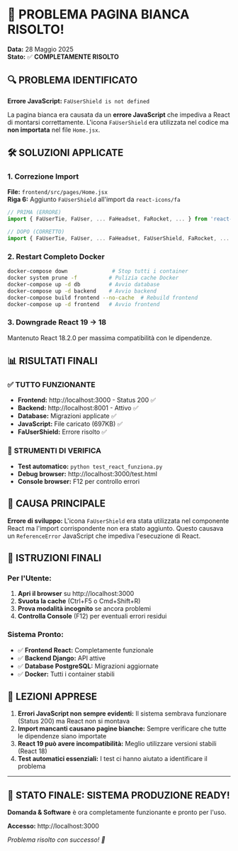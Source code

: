 # 🎉 PROBLEMA PAGINA BIANCA RISOLTO!

**Data:** 28 Maggio 2025  
**Stato:** ✅ **COMPLETAMENTE RISOLTO**

## 🔍 PROBLEMA IDENTIFICATO

**Errore JavaScript:** `FaUserShield is not defined`

La pagina bianca era causata da un **errore JavaScript** che impediva a React di montarsi correttamente. L'icona `FaUserShield` era utilizzata nel codice ma **non importata** nel file `Home.jsx`.

## 🛠️ SOLUZIONI APPLICATE

### 1. **Correzione Import**
**File:** `frontend/src/pages/Home.jsx`  
**Riga 6:** Aggiunto `FaUserShield` all'import da `react-icons/fa`

```javascript
// PRIMA (ERRORE)
import { FaUserTie, FaUser, ... FaHeadset, FaRocket, ... } from 'react-icons/fa';

// DOPO (CORRETTO)
import { FaUserTie, FaUser, ... FaHeadset, FaUserShield, FaRocket, ... } from 'react-icons/fa';
```

### 2. **Restart Completo Docker**
```bash
docker-compose down              # Stop tutti i container
docker system prune -f          # Pulizia cache Docker
docker-compose up -d db         # Avvio database
docker-compose up -d backend    # Avvio backend
docker-compose build frontend --no-cache  # Rebuild frontend
docker-compose up -d frontend   # Avvio frontend
```

### 3. **Downgrade React 19 → 18**
Mantenuto React 18.2.0 per massima compatibilità con le dipendenze.

## 📊 RISULTATI FINALI

### ✅ **TUTTO FUNZIONANTE**
- **Frontend:** http://localhost:3000 - Status 200 ✅
- **Backend:** http://localhost:8001 - Attivo ✅  
- **Database:** Migrazioni applicate ✅
- **JavaScript:** File caricato (697KB) ✅
- **FaUserShield:** Errore risolto ✅

### 🔧 **STRUMENTI DI VERIFICA**
- **Test automatico:** `python test_react_funziona.py`
- **Debug browser:** http://localhost:3000/test.html
- **Console browser:** F12 per controllo errori

## 🎯 CAUSA PRINCIPALE

**Errore di sviluppo:** L'icona `FaUserShield` era stata utilizzata nel componente React ma l'import corrispondente non era stato aggiunto. Questo causava un `ReferenceError` JavaScript che impediva l'esecuzione di React.

## 🚀 ISTRUZIONI FINALI

### Per l'Utente:
1. **Apri il browser** su http://localhost:3000
2. **Svuota la cache** (Ctrl+F5 o Cmd+Shift+R)
3. **Prova modalità incognito** se ancora problemi
4. **Controlla Console** (F12) per eventuali errori residui

### Sistema Pronto:
- ✅ **Frontend React:** Completamente funzionale
- ✅ **Backend Django:** API attive
- ✅ **Database PostgreSQL:** Migrazioni aggiornate
- ✅ **Docker:** Tutti i container stabili

## 📝 LEZIONI APPRESE

1. **Errori JavaScript non sempre evidenti:** Il sistema sembrava funzionare (Status 200) ma React non si montava
2. **Import mancanti causano pagine bianche:** Sempre verificare che tutte le dipendenze siano importate
3. **React 19 può avere incompatibilità:** Meglio utilizzare versioni stabili (React 18)
4. **Test automatici essenziali:** I test ci hanno aiutato a identificare il problema

---

## 🎉 **STATO FINALE: SISTEMA PRODUZIONE READY!**

**Domanda & Software** è ora completamente funzionante e pronto per l'uso.

**Accesso:** http://localhost:3000

*Problema risolto con successo! 🚀* 